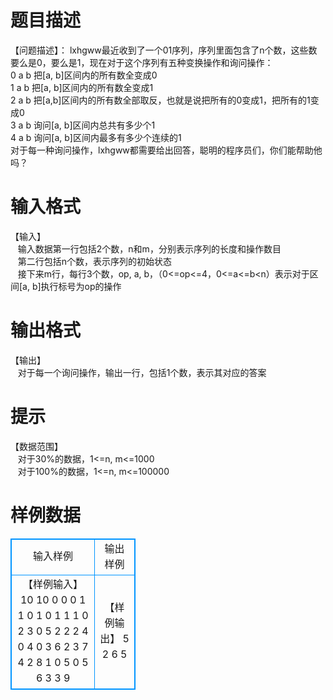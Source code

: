 # 

 
 # 题目描述 
【问题描述】：	lxhgww最近收到了一个01序列，序列里面包含了n个数，这些数要么是0，要么是1，现在对于这个序列有五种变换操作和询问操作：<BR>	0&nbsp;a&nbsp;b&nbsp;把[a,&nbsp;b]区间内的所有数全变成0<BR>	1&nbsp;a&nbsp;b&nbsp;把[a,&nbsp;b]区间内的所有数全变成1<BR>	2&nbsp;a&nbsp;b&nbsp;把[a,b]区间内的所有数全部取反，也就是说把所有的0变成1，把所有的1变成0<BR>	3&nbsp;a&nbsp;b&nbsp;询问[a,&nbsp;b]区间内总共有多少个1<BR>	4&nbsp;a&nbsp;b&nbsp;询问[a,&nbsp;b]区间内最多有多少个连续的1<BR>对于每一种询问操作，lxhgww都需要给出回答，聪明的程序员们，你们能帮助他吗？ 

 
 # 输入格式 
【输入】<BR>&nbsp;&nbsp;&nbsp;输入数据第一行包括2个数，n和m，分别表示序列的长度和操作数目<BR>&nbsp;&nbsp;&nbsp;第二行包括n个数，表示序列的初始状态<BR>&nbsp;&nbsp;&nbsp;接下来m行，每行3个数，op,&nbsp;a,&nbsp;b，（0&lt;=op&lt;=4，0&lt;=a&lt;=b&lt;n）表示对于区间[a,&nbsp;b]执行标号为op的操作 

 
 # 输出格式 
【输出】<BR>&nbsp;&nbsp;&nbsp;对于每一个询问操作，输出一行，包括1个数，表示其对应的答案 

 
 # 提示 
【数据范围】<BR>&nbsp;&nbsp;&nbsp;对于30%的数据，1&lt;=n,&nbsp;m&lt;=1000<BR>&nbsp;&nbsp;&nbsp;对于100%的数据，1&lt;=n,&nbsp;m&lt;=100000 
# 样例数据
<style>
        table,table tr th, table tr td { border:1px solid #0094ff; }
        table { width: 200px; min-height: 25px; line-height: 25px; text-align: center; border-collapse: collapse;}   
    </style>
<table>
	<tr>
		<td>输入样例</td>
		<td>输出样例</td>
	</tr>
<tr><td>【样例输入】
10 10
0 0 0 1 1 0 1 0 1 1
1 0 2
3 0 5
2 2 2
4 0 4
0 3 6
2 3 7
4 2 8
1 0 5
0 5 6
3 3 9</td><td>【样例输出】
5
2
6
5</td></tr></table>
